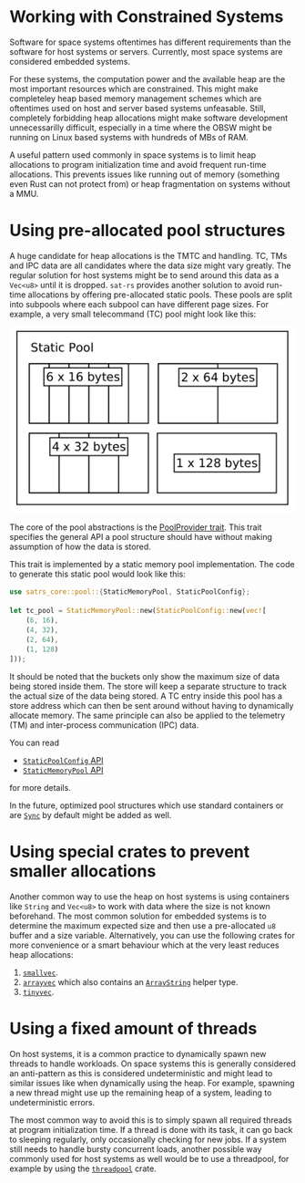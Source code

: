 # Working with Constrained Systems

Software for space systems oftentimes has different requirements than the software for host
systems or servers. Currently, most space systems are considered embedded systems.

For these systems, the computation power and the available heap are the most important resources
which are constrained. This might make completeley heap based memory management schemes which
are oftentimes used on host and server based systems unfeasable. Still, completely forbidding
heap allocations might make software development unnecessarilly difficult, especially in a
time where the OBSW might be running on Linux based systems with hundreds of MBs of RAM.

A useful pattern used commonly in space systems is to limit heap allocations to program
initialization time and avoid frequent run-time allocations. This prevents issues like
running out of memory (something even Rust can not protect from) or heap fragmentation on systems
without a MMU.

# Using pre-allocated pool structures

A huge candidate for heap allocations is the TMTC and  handling. TC, TMs and IPC data are all
candidates where the data size might vary greatly. The regular solution for host systems
might be to send around this data as a `Vec<u8>` until it is dropped. `sat-rs` provides
another solution to avoid run-time allocations by offering pre-allocated static
pools. These pools are split into subpools where each subpool can have different page sizes.
For example, a very small telecommand (TC) pool might look like this:

![Example Pool](images/pools/static-pools.png)

The core of the pool abstractions is the
[PoolProvider trait](https://docs.rs/satrs-core/0.1.0-alpha.3/satrs_core/pool/trait.PoolProvider.html).
This trait specifies the general API a pool structure should have without making assumption
of how the data is stored.

This trait is implemented by a static memory pool implementation.
The code to generate this static pool would look like this:

```rust
use satrs_core::pool::{StaticMemoryPool, StaticPoolConfig};

let tc_pool = StaticMemoryPool::new(StaticPoolConfig::new(vec![
    (6, 16),
    (4, 32),
    (2, 64),
    (1, 128)
]));
```

It should be noted that the buckets only show the maximum size of data being stored inside them.
The store will keep a separate structure to track the actual size of the data being stored.
A TC entry inside this pool has a store address which can then be sent around without having
to dynamically allocate memory. The same principle can also be applied to the telemetry (TM) and
inter-process communication (IPC) data.

You can read

- [`StaticPoolConfig` API](https://docs.rs/satrs-core/0.1.0-alpha.3/satrs_core/pool/struct.StaticPoolConfig.html)
- [`StaticMemoryPool` API](https://docs.rs/satrs-core/0.1.0-alpha.3/satrs_core/pool/struct.StaticMemoryPool.html)

for more details.

In the future, optimized pool structures which use standard containers or are
[`Sync`](https://doc.rust-lang.org/std/marker/trait.Sync.html) by default might be added as well.

# Using special crates to prevent smaller allocations

Another common way to use the heap on host systems is using containers like `String` and `Vec<u8>`
to work with data where the size is not known beforehand. The most common solution for embedded
systems is to determine the maximum expected size and then use a pre-allocated `u8` buffer and a
size variable. Alternatively, you can use the following crates for more convenience or a smart
behaviour which at the very least reduces heap allocations:

1. [`smallvec`](https://docs.rs/smallvec/latest/smallvec/).
2. [`arrayvec`](https://docs.rs/arrayvec/latest/arrayvec/index.html) which also contains an
   [`ArrayString`](https://docs.rs/arrayvec/latest/arrayvec/struct.ArrayString.html) helper type.
3. [`tinyvec`](https://docs.rs/tinyvec/latest/tinyvec/).

# Using a fixed amount of threads

On host systems, it is a common practice to dynamically spawn new threads to handle workloads.
On space systems this is generally considered an anti-pattern as this is considered undeterministic
and might lead to similar issues like when dynamically using the heap. For example, spawning a new
thread might use up the remaining heap of a system, leading to undeterministic errors.

The most common way to avoid this is to simply spawn all required threads at program initialization
time. If a thread is done with its task, it can go back to sleeping regularly, only occasionally
checking for new jobs. If a system still needs to handle bursty concurrent loads, another possible
way commonly used for host systems as well would be to use a threadpool, for example by using the
[`threadpool`](https://crates.io/crates/threadpool) crate.

